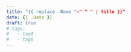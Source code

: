 ```yaml
---
title: "{{ replace .Name "-" " " | title }}"
date: {{ .Date }}
draft: true
# tags:
#   - tagA
#   - tagB
---
```

